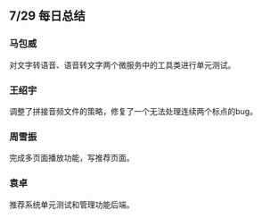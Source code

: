## 7/29 每日总结

### 马包威
对文字转语音、语音转文字两个微服务中的工具类进行单元测试。

### 王绍宇
调整了拼接音频文件的策略，修复了一个无法处理连续两个标点的bug。

### 周雪振
完成多页面播放功能，写推荐页面。

### 袁卓
推荐系统单元测试和管理功能后端。